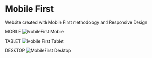 # Mobile First
Website created with Mobile First methodology and Responsive Design

MOBILE
![MobileFirst Mobile](https://user-images.githubusercontent.com/67498266/171752184-d62a154d-d967-403d-a356-7b146cd645d1.png)


TABLET
![Mobile First Tablet](https://user-images.githubusercontent.com/67498266/171752222-6d4d3b0a-c4f6-46ad-aecc-375164017cd9.png)


DESKTOP
![MobileFirst Desktop](https://user-images.githubusercontent.com/67498266/171751889-90f84f4e-dfaa-44d8-b49d-5d1796b12abd.png)
